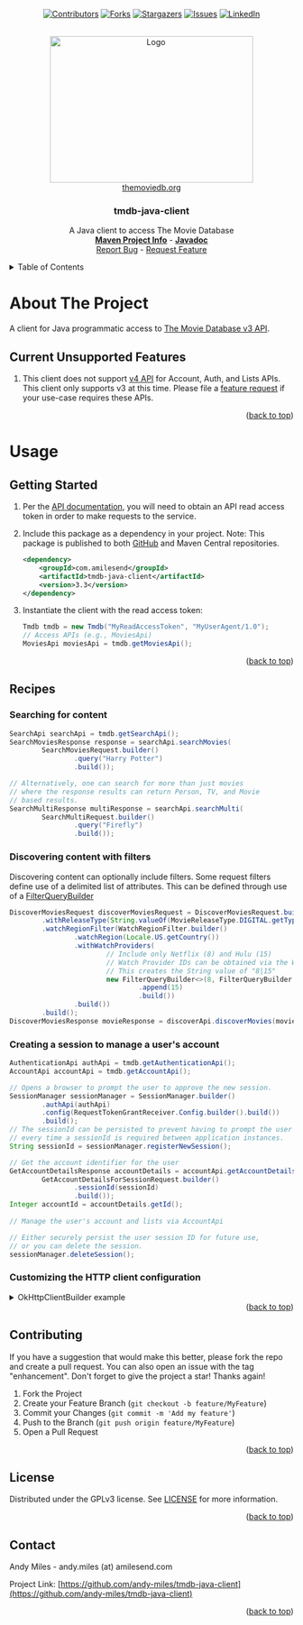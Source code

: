 <a name="readme-top"></a>
<!-- Template Credit: Othneil Drew (https://github.com/othneildrew),
                      https://github.com/othneildrew/Best-README-Template/tree/master -->
<!-- PROJECT SHIELDS -->
<div align="center">

[![Contributors][contributors-shield]][contributors-url]
[![Forks][forks-shield]][forks-url]
[![Stargazers][stars-shield]][stars-url]
[![Issues][issues-shield]][issues-url]
[![LinkedIn][linkedin-shield]][linkedin-url]

</div>

<!-- PROJECT LOGO -->
<br />
<div align="center">
  <a href="https://www.themoviedb.org/">
    <img src="https://www.themoviedb.org/assets/2/v4/logos/v2/blue_square_2-d537fb228cf3ded904ef09b136fe3fec72548ebc1fea3fbbd1ad9e36364db38b.svg" alt="Logo" width="360" height="260">
  </a>
  <br/>
  <a href="https://www.themoviedb.org/">themoviedb.org</a>
  <h3 align="center">tmdb-java-client</h3>

  <p align="center">
    A Java client to access The Movie Database
    <br />
    <a href="https://www.amilesend.com/tmdb-java-client"><strong>Maven Project Info</strong></a>
    -
    <a href="https://www.amilesend.com/tmdb-java-client/apidocs/index.html"><strong>Javadoc</strong></a>
    <br />
    <a href="https://github.com/andy-miles/tmdb-java-client/issues">Report Bug</a>
    -
    <a href="https://github.com/andy-miles/tmdb-java-client/issues">Request Feature</a>
  </p>
</div>


<!-- TABLE OF CONTENTS -->
<details>
  <summary>Table of Contents</summary>
  <ol>
    <li>
      <a href="#about-the-project">About The Project</a>
      <ul>
        <li><a href="#unsupported-features">Current Unsupported Features</a></li>
      </ul>
    </li>
    <li>
      <a href="#usage">Usage</a>
      <ul>
        <li><a href="#getting-started">Getting Started</a></li>
        <li><a href="#recipes">Recipes</a></li>
      </ul>
    </li>
    <li><a href="#contributing">Contributing</a></li>
    <li><a href="#license">License</a></li>
    <li><a href="#contact">Contact</a></li>
  </ol>
</details>

<!-- ABOUT THE PROJECT -->
# About The Project

A client for Java programmatic access to [The Movie Database v3 API](https://developer.themoviedb.org/docs/getting-started).

<a name="unsupported-features"></a>
## Current Unsupported Features
1. This client does not support [v4 API](https://developer.themoviedb.org/v4/docs/getting-started) for Account, Auth, and Lists APIs. This
client only supports v3 at this time. Please file a <a href="https://github.com/andy-miles/tmdb-java-client/issues">feature request</a> if your use-case
requires these APIs.

<div align="right">(<a href="#readme-top">back to top</a>)</div>

<a name="usage"></a>
# Usage
<a name="getting-started"></a>
## Getting Started

1. Per the [API documentation](https://developer.themoviedb.org/docs/getting-started), you will need to obtain an API read access token in order to make requests to the service.
2. Include this package as a dependency in your project. Note: This package is published to both
   [GitHub](https://github.com/andy-miles/tmdb-java-client/packages/2277927) and Maven Central repositories.

   ```xml
   <dependency>
       <groupId>com.amilesend</groupId>
       <artifactId>tmdb-java-client</artifactId>
       <version>3.3</version>
   </dependency>
   ```
3. Instantiate the client with the read access token:

   ```java
   Tmdb tmdb = new Tmdb("MyReadAccessToken", "MyUserAgent/1.0");
   // Access APIs (e.g., MoviesApi)
   MoviesApi moviesApi = tmdb.getMoviesApi();
   ```

<div align="right">(<a href="#readme-top">back to top</a>)</div>

<a name="recipes"></a>
## Recipes
### Searching for content
```java
SearchApi searchApi = tmdb.getSearchApi();
SearchMoviesResponse response = searchApi.searchMovies(
        SearchMoviesRequest.builder()
                .query("Harry Potter")
                .build());

// Alternatively, one can search for more than just movies
// where the response results can return Person, TV, and Movie
// based results.
SearchMultiResponse multiResponse = searchApi.searchMulti(
        SearchMultiRequest.builder()
                .query("Firefly")
                .build());
```

### Discovering content with filters

Discovering content can optionally include filters. Some request filters define use of a delimited list of attributes.
This can be defined through use of a [FilterQueryBuilder](https://www.amilesend.com/tmdb-java-client/apidocs/com/amilesend/tmdb/client/model/discover/filter/FilterQueryBuilder.html)

```java
DiscoverMoviesRequest discoverMoviesRequest = DiscoverMoviesRequest.builder()
        .withReleaseType(String.valueOf(MovieReleaseType.DIGITAL.getType()))
        .watchRegionFilter(WatchRegionFilter.builder()
                .watchRegion(Locale.US.getCountry())
                .withWatchProviders(
                        // Include only Netflix (8) and Hulu (15)
                        // Watch Provider IDs can be obtained via the WatchProvidersApi
                        // This creates the String value of "8|15"
                        new FilterQueryBuilder<>(8, FilterQueryBuilder.Type.OR)
                                .append(15)
                                .build())
                .build())
        .build();
DiscoverMoviesResponse movieResponse = discoverApi.discoverMovies(movieRequest);
```

### Creating a session to manage a user's account

```java
AuthenticationApi authApi = tmdb.getAuthenticationApi();
AccountApi accountApi = tmdb.getAccountApi();

// Opens a browser to prompt the user to approve the new session.
SessionManager sessionManager = SessionManager.builder()
        .authApi(authApi)
        .config(RequestTokenGrantReceiver.Config.builder().build())
        .build();
// The sessionId can be persisted to prevent having to prompt the user
// every time a sessionId is required between application instances.
String sessionId = sessionManager.registerNewSession();

// Get the account identifier for the user
GetAccountDetailsResponse accountDetails = accountApi.getAccountDetailsForSession(
        GetAccountDetailsForSessionRequest.builder()
                .sessionId(sessionId)
                .build());
Integer accountId = accountDetails.getId();
  
// Manage the user's account and lists via AccountApi

// Either securely persist the user session ID for future use, 
// or you can delete the session.
sessionManager.deleteSession();
```

### Customizing the HTTP client configuration

<details>
<summary>OkHttpClientBuilder example</summary>

If your use-case requires configuring the underlying <code>OkHttpClient</code> instance (e.g., configuring your own
SSL cert verification, proxy, and/or connection timeouts), you can configure the client with the provided
[OkHttpClientBuilder](https://github.com/andy-miles/tmdb-java-client/blob/main/src/main/java/com/amilesend/tmdb/client/connection/http/OkHttpClientBuilder.java),
or alternatively with [OkHttp's builder](https://square.github.io/okhttp/4.x/okhttp/okhttp3/-ok-http-client/).

```java
OkHttpClient httpClient = OkHttpClientBuilder.builder()
        .trustManager(myX509TrustManager) // Custom trust manager for self/internally signed SSL/TLS certs
        .hostnameVerifier(myHostnameVerifier) // Custom hostname verification for SSL/TLS endpoints
        .addInterceptor(myInterceptor) // Custom okhttp interceptor (e.g., logging)
        .proxy(myProxy, myProxyUsername, myProxyPassword) // Proxy config
        .connectTimeout(8000L) // connection timeout in milliseconds
        .readTimeout(5000L) // read timeout in milliseconds
        .writeTimeout(5000L) // write timeout in milliseconds
        .build();
Connection connection = Connection.builder()
        .httpClient(httpClient)
        .gsonFactory(GsonFactory.getInstance())
        .readAccessToken("MyReadAccessToken")
        .build();
Tmdb tmdb = new Tmdb(connection);
```

</details>


<div align="right">(<a href="#readme-top">back to top</a>)</div>

<!-- CONTRIBUTING -->
## Contributing

If you have a suggestion that would make this better, please fork the repo and create a pull request. You can also open an issue with the tag "enhancement".
Don't forget to give the project a star! Thanks again!

1. Fork the Project
2. Create your Feature Branch (`git checkout -b feature/MyFeature`)
3. Commit your Changes (`git commit -m 'Add my feature'`)
4. Push to the Branch (`git push origin feature/MyFeature`)
5. Open a Pull Request

<div align="right">(<a href="#readme-top">back to top</a>)</div>

<!-- LICENSE -->
## License

Distributed under the GPLv3 license. See [LICENSE](https://github.com/andy-miles/tmdb-java-client/blob/main/LICENSE) for more information.

<div align="right">(<a href="#readme-top">back to top</a>)</div>


<!-- CONTACT -->
## Contact

Andy Miles - andy.miles (at) amilesend.com

Project Link: [https://github.com/andy-miles/tmdb-java-client](https://github.com/andy-miles/tmdb-java-client)

<div align="right">(<a href="#readme-top">back to top</a>)</div>


<!-- MARKDOWN LINKS & IMAGES -->
<!-- https://www.markdownguide.org/basic-syntax/#reference-style-links -->
<!-- MARKDOWN LINKS & IMAGES -->
<!-- https://www.markdownguide.org/basic-syntax/#reference-style-links -->
[contributors-shield]: https://img.shields.io/github/contributors/andy-miles/tmdb-java-client.svg?style=for-the-badge
[contributors-url]: https://github.com/andy-miles/tmdb-java-client/graphs/contributors
[forks-shield]: https://img.shields.io/github/forks/andy-miles/tmdb-java-client.svg?style=for-the-badge
[forks-url]: https://github.com/andy-miles/tmdb-java-client/network/members
[stars-shield]: https://img.shields.io/github/stars/andy-miles/tmdb-java-client.svg?style=for-the-badge
[stars-url]: https://github.com/andy-miles/tmdb-java-client/stargazers
[issues-shield]: https://img.shields.io/github/issues/andy-miles/tmdb-java-client.svg?style=for-the-badge
[issues-url]: https://github.com/andy-miles/tmdb-java-client/issues
[license-shield]: https://img.shields.io/github/license/andy-miles/tmdb-java-client.svg?style=for-the-badge
[license-url]: https://github.com/andy-miles/tmdb-java-client/blob/master/LICENSE.txt
[linkedin-shield]: https://img.shields.io/badge/-LinkedIn-black.svg?style=for-the-badge&logo=linkedin&colorB=555
[linkedin-url]: https://www.linkedin.com/in/andy-miles
[product-screenshot]: images/screenshot.png
[Next.js]: https://img.shields.io/badge/next.js-000000?style=for-the-badge&logo=nextdotjs&logoColor=white
[Next-url]: https://nextjs.org/
[React.js]: https://img.shields.io/badge/React-20232A?style=for-the-badge&logo=react&logoColor=61DAFB
[React-url]: https://reactjs.org/
[Vue.js]: https://img.shields.io/badge/Vue.js-35495E?style=for-the-badge&logo=vuedotjs&logoColor=4FC08D
[Vue-url]: https://vuejs.org/
[Angular.io]: https://img.shields.io/badge/Angular-DD0031?style=for-the-badge&logo=angular&logoColor=white
[Angular-url]: https://angular.io/
[Svelte.dev]: https://img.shields.io/badge/Svelte-4A4A55?style=for-the-badge&logo=svelte&logoColor=FF3E00
[Svelte-url]: https://svelte.dev/
[Laravel.com]: https://img.shields.io/badge/Laravel-FF2D20?style=for-the-badge&logo=laravel&logoColor=white
[Laravel-url]: https://laravel.com
[Bootstrap.com]: https://img.shields.io/badge/Bootstrap-563D7C?style=for-the-badge&logo=bootstrap&logoColor=white
[Bootstrap-url]: https://getbootstrap.com
[JQuery.com]: https://img.shields.io/badge/jQuery-0769AD?style=for-the-badge&logo=jquery&logoColor=white
[JQuery-url]: https://jquery.com 

